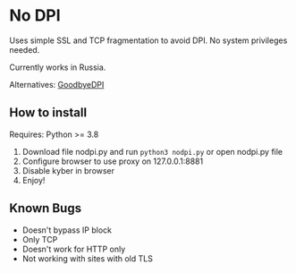 # No DPI
Uses simple SSL and TCP fragmentation to avoid DPI.
No system privileges needed.

Currently works in Russia.

Alternatives: [GoodbyeDPI](https://github.com/ValdikSS/GoodbyeDPI)

## How to install

Requires: Python >= 3.8

1) Download file nodpi.py and run `python3 nodpi.py` or open nodpi.py file
2) Configure browser to use proxy on 127.0.0.1:8881
3) Disable kyber in browser
4) Enjoy!

## Known Bugs

- Doesn't bypass IP block
- Only TCP
- Doesn't work for HTTP only
- Not working with sites with old TLS
